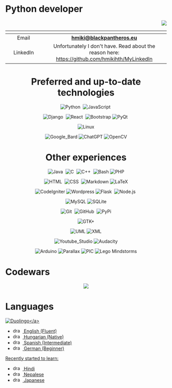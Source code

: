 # Python developer 
<p align="right"><img src="https://komarev.com/ghpvc/?username=hmikihth&label=Profile%20Views&color=0e75b6&style=flat""/></p>
<div align="center">

| <img width=300/>|<img width=800/>|
| :-----: | :-: |
| Email | **<hmiki@blackpantheros.eu>** |
| LinkedIn | Unfortunately I don't have. Read about the reason here: https://github.com/hmikihth/MyLinkedIn |

# Preferred and up-to-date technologies

![Python](https://img.shields.io/badge/-Python-05122A?style=flat&logo=python)&nbsp;
![JavaScript](https://img.shields.io/badge/-JavaScript-05122A?style=flat&logo=javascript)&nbsp;

![Django](https://img.shields.io/badge/-Django-05122A?style=flat&logo=Django)&nbsp;
![React](https://img.shields.io/badge/-React-05122A?style=flat&logo=React)&nbsp;
![Bootstrap](https://img.shields.io/badge/-Bootstrap-05122A?style=flat&logo=bootstrap&logoColor=563D7C)
![PyQt](https://img.shields.io/badge/-PyQt-05122A?style=flat&logo=Qt)&nbsp;

![Linux](https://img.shields.io/badge/-Linux-05122A?style=flat&logo=Linux)

![Google_Bard](https://img.shields.io/badge/-Google_Bard-05122A?style=flat&logo=GoogleBard)
![ChatGPT](https://img.shields.io/badge/-ChatGPT-05122A?style=flat&logo=ChatGPT)
![OpenCV](https://img.shields.io/badge/-OpenCV-05122A?style=flat&logo=OpenCV)


# Other experiences

![Java](https://img.shields.io/badge/-Java-05122A?style=flat&logo=Java&logoColor=FFA518)&nbsp;
![C](https://img.shields.io/badge/-C-05122A?style=flat&logo=C&logoColor=A8B9CC)&nbsp;
![C++](https://img.shields.io/badge/-C++-05122A?style=flat&logo=C%2B%2B&logoColor=00599C)&nbsp;
![Bash](https://img.shields.io/badge/-Bash-05122A?style=flat&logo=GnuBash)
![PHP](https://img.shields.io/badge/-PHP-05122A?style=flat&logo=PHP)

![HTML](https://img.shields.io/badge/-HTML-05122A?style=flat&logo=HTML5)&nbsp;
![CSS](https://img.shields.io/badge/-CSS-05122A?style=flat&logo=CSS3&logoColor=1572B6)&nbsp;
![Markdown](https://img.shields.io/badge/-Markdown-05122A?style=flat&logo=markdown)
![LaTeX](https://img.shields.io/badge/-LaTeX-05122A?style=flat&logo=latex)

![CodeIgniter](https://img.shields.io/badge/-CodeIgniter-05122A?style=flat&logo=CodeIgniter)
![Wordpress](https://img.shields.io/badge/-Wordpress-05122A?style=flat&logo=Wordpress)
![Flask](https://img.shields.io/badge/-Flask-05122A?style=flat&logo=Flask)&nbsp;
![Node.js](https://img.shields.io/badge/-Node.js-05122A?style=flat&logo=node.js)&nbsp;

![MySQL](https://img.shields.io/badge/-MySQL-05122A?style=flat&logo=MySQL)
![SQLite](https://img.shields.io/badge/-SQLite-05122A?style=flat&logo=SQLite)

![Git](https://img.shields.io/badge/-Git-05122A?style=flat&logo=git)&nbsp;
![GitHub](https://img.shields.io/badge/-GitHub-05122A?style=flat&logo=github)&nbsp;
![PyPi](https://img.shields.io/badge/-PyPi-05122A?style=flat&logo=PyPi)

![GTK+](https://img.shields.io/badge/-GTK+-05122A?style=flat&logo=GTK)

![UML](https://img.shields.io/badge/-UML-05122A?style=flat&logo=UML)
![XML](https://img.shields.io/badge/-XML-05122A?style=flat&logo=XML)

![Youtube_Studio](https://img.shields.io/badge/-Youtube_Studio-05122A?style=flat&logo=YoutubeStudio)
![Audacity](https://img.shields.io/badge/-Audacity-05122A?style=flat&logo=Audacity)

![Arduino](https://img.shields.io/badge/-Arduino-05122A?style=flat&logo=Arduino)
![Parallax](https://img.shields.io/badge/-Parallax-05122A?style=flat&logo=Parallax)
![PIC](https://img.shields.io/badge/-PIC-05122A?style=flat&logo=PIC)
![Lego Mindstorms](https://img.shields.io/badge/-Lego_Mindstorms-05122A?style=flat&logo=Lego)

</div>

# Codewars

<p align="center">
  <a href="https://www.codewars.com/users/HMikiHTH">
     <img src="https://www.codewars.com/users/HMikiHTH/badges/large">
  </a>
</p>

# Languages

<a href="https://www.duolingo.com/profile/HMikiHTH?via=share_profile">![Duolingo](https://img.shields.io/badge/-My_Duolingo_Profile_(370_000_XP)-05122A?style=flat&logo=Duolingo)</a>

* <img src="https://www.worldometers.info/img/flags/small/tn_uk-flag.gif" alt="drawing" height="15" width="30" /> English (Fluent) 
* <img src="https://www.worldometers.info/img/flags/small/tn_hu-flag.gif" alt="drawing" height="15" width="30" /> Hungarian (Native)
* <img src="https://www.worldometers.info/img/flags/small/tn_sp-flag.gif" alt="drawing" height="15" width="30" /> Spanish (Intermediate)
* <img src="https://www.worldometers.info/img/flags/small/tn_gm-flag.gif" alt="drawing" height="15" width="30" /> German (Beginner)

Recently started to learn:
* <img src="https://www.worldometers.info/img/flags/small/tn_in-flag.gif" alt="drawing" height="15" width="30" /> Hindi
* <img src="https://www.worldometers.info/img/flags/small/tn_np-flag.gif" alt="drawing" height="15" width="30" /> Nepalese
* <img src="https://www.worldometers.info/img/flags/small/tn_ja-flag.gif" alt="drawing" height="15" width="30" /> Japanese
